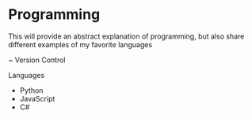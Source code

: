 # Programming
This will provide an abstract explanation of programming, but also share different examples of my favorite languages

~ Version Control

Languages
  - Python
  - JavaScript
  - C#